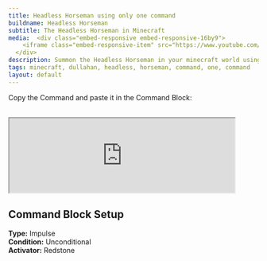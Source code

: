 ```yaml
---
title: Headless Horseman using only one command
buildname: Headless Horseman
subtitle: The Headless Horseman in Minecraft
media:  <div class="embed-responsive embed-responsive-16by9">
    <iframe class="embed-responsive-item" src="https://www.youtube.com/embed/b_vMlIxeUrg"></iframe>
  </div>
description: Summon the Headless Horseman in your minecraft world using only one command. Scroll below to get the command. The command works only in <b>Java Edition</b>.
tags: minecraft, dullahan, headless, horseman, command, one, command
layout: default
---
```


<p>

Copy the Command and paste it in the Command Block: <br/><br/>
<iframe src="https://myoctagon.github.io/asset/dullahan/command.html" width="90%"></iframe>

</p>

<h2 class="content-header">
Command Block Setup
</h2>

<p class="lead text-muted">

<b>Type:</b> Impulse <br>
<b>Condition:</b> Unconditional <br>
<b>Activator:</b> Redstone <br>

</p>


<br/>
